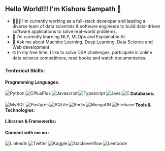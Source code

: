 ## Hello World!!! I'm Kishore Sampath 👋

- 🧑🏽‍💻 I'm currently working as a full-stack developer and leading a diverse team of data scientists & software engineers to build data-driven software applications to solve real-world problems.
- 🌱 I’m currently learning NLP, MLOps and Explainable AI.
- 💬 Ask me about Machine Learning, Deep Learning, Data Science and Web development.
- 🤓 In my free time, I like to solve DSA challenges, participate in online data science competitions, read books and watch documentaries.

### Technical Skills:

<div>

<h4>Programming Languages:</h4>

<img align="left" src="https://img.shields.io/badge/Python-14354C?style=for-the-badge&logo=python&logoColor=white" alt="Python">

<img align="left" src="https://img.shields.io/badge/c++-%2300599C.svg?style=for-the-badge&logo=c%2B%2B&logoColor=white" alt="CPlusPlus">

<img align="left" src="https://img.shields.io/badge/javascript-%23323330.svg?style=for-the-badge&logo=javascript&logoColor=%23F7DF1E" alt="Javascript">

<img align="left" src="https://img.shields.io/badge/typescript-%23007ACC.svg?style=for-the-badge&logo=typescript&logoColor=white" alt="Typescript">

<img align="left" src="https://img.shields.io/badge/java-%23ED8B00.svg?style=for-the-badge&logo=java&logoColor=white" alt="Java">

<img align="left" src="https://img.shields.io/badge/c-%2300599C.svg?style=for-the-badge&logo=c&logoColor=white" alt="C">

</div>

<div>
<h4>Databases:</h4>

<img align="left" src="https://img.shields.io/badge/mysql-%2300f.svg?style=for-the-badge&logo=mysql&logoColor=white" alt="MySQL">

<img align="left" src="https://img.shields.io/badge/postgres-%23316192.svg?style=for-the-badge&logo=postgresql&logoColor=white" alt="Postgres">

<img align="left" src="https://img.shields.io/badge/sqlite-%2307405e.svg?style=for-the-badge&logo=sqlite&logoColor=white" alt="SQLite">

<img align="left" src="https://img.shields.io/badge/redis-%23DD0031.svg?style=for-the-badge&logo=redis&logoColor=white" alt="Redis">

<img align="left" src="https://img.shields.io/badge/MongoDB-%234ea94b.svg?style=for-the-badge&logo=mongodb&logoColor=white" alt="MongoDB">

<img align="left" src="https://img.shields.io/badge/Firebase-039BE5?style=for-the-badge&logo=Firebase&logoColor=white" alt="Firebase">

</div>

<div>
<h4>Tools & Technologies:</h4>
</div>

#### Libraries & Frameworks:

#### Connect with me on :

<a href="https://www.linkedin.com/in/s-kishore">
    <img align="left" src="https://img.shields.io/badge/LinkedIn-0077B5?style=for-the-badge&logo=linkedin&logoColor=white" alt="LinkedIn">
</a>

<a href="https://twitter.com/Kishore_s_15">
    <img align="left" src="https://img.shields.io/badge/Twitter-1DA1F2?style=for-the-badge&logo=twitter&logoColor=white" alt="Twitter">
</a>

<a href="https://www.kaggle.com/kishores15">
    <img align="left" src="https://img.shields.io/badge/Kaggle-20BEFF?style=for-the-badge&logo=Kaggle&logoColor=white" alt="Kaggle">
</a>

<a href="https://stackoverflow.com/users/14308939/kishore-sampath">
    <img align="left" src="https://img.shields.io/badge/Stack_Overflow-FE7A16?style=for-the-badge&logo=stack-overflow&logoColor=white" alt="Stackoverflow">
</a>

<a href="https://leetcode.com/Kishore_15/">
    <img align="left" src="https://img.shields.io/badge/-LeetCode-FFA116?style=for-the-badge&logo=LeetCode&logoColor=black" alt="Leetcode">
</a>
